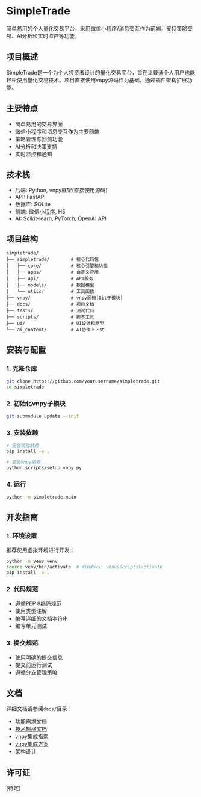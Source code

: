 # SimpleTrade

简单易用的个人量化交易平台，采用微信小程序/消息交互作为前端，支持策略交易、AI分析和实时监控等功能。

## 项目概述

SimpleTrade是一个为个人投资者设计的量化交易平台，旨在让普通个人用户也能轻松使用量化交易技术。项目直接使用vnpy源码作为基础，通过插件架构扩展功能。

## 主要特点

- 简单易用的交易界面
- 微信小程序和消息交互作为主要前端
- 策略管理与回测功能
- AI分析和决策支持
- 实时监控和通知

## 技术栈

- 后端: Python, vnpy框架(直接使用源码)
- API: FastAPI
- 数据库: SQLite
- 前端: 微信小程序, H5
- AI: Scikit-learn, PyTorch, OpenAI API

## 项目结构

```
simpletrade/
├── simpletrade/        # 核心代码包
│   ├── core/           # 核心引擎和功能
│   ├── apps/           # 自定义应用
│   ├── api/            # API服务
│   ├── models/         # 数据模型
│   └── utils/          # 工具函数
├── vnpy/               # vnpy源码(Git子模块)
├── docs/               # 项目文档
├── tests/              # 测试代码
├── scripts/            # 脚本工具
├── ui/                 # UI设计和原型
└── ai_context/         # AI协作上下文
```

## 安装与配置

### 1. 克隆仓库

```bash
git clone https://github.com/yourusername/simpletrade.git
cd simpletrade
```

### 2. 初始化vnpy子模块

```bash
git submodule update --init
```

### 3. 安装依赖

```bash
# 安装项目依赖
pip install -e .

# 安装vnpy依赖
python scripts/setup_vnpy.py
```

### 4. 运行

```bash
python -m simpletrade.main
```

## 开发指南

### 1. 环境设置

推荐使用虚拟环境进行开发：

```bash
python -m venv venv
source venv/bin/activate  # Windows: venv\Scripts\activate
pip install -e .
```

### 2. 代码规范

- 遵循PEP 8编码规范
- 使用类型注解
- 编写详细的文档字符串
- 编写单元测试

### 3. 提交规范

- 使用明确的提交信息
- 提交前运行测试
- 遵循分支管理策略

## 文档

详细文档请参阅`docs/`目录：

- [功能需求文档](docs/functional_requirements.md)
- [技术规格文档](docs/technical_specification.md)
- [vnpy集成指南](docs/vnpy_integration_guide.md)
- [vnpy集成方案](docs/vnpy_integration_plan.md)
- [架构设计](docs/architecture_diagram.md)

## 许可证

[待定]

